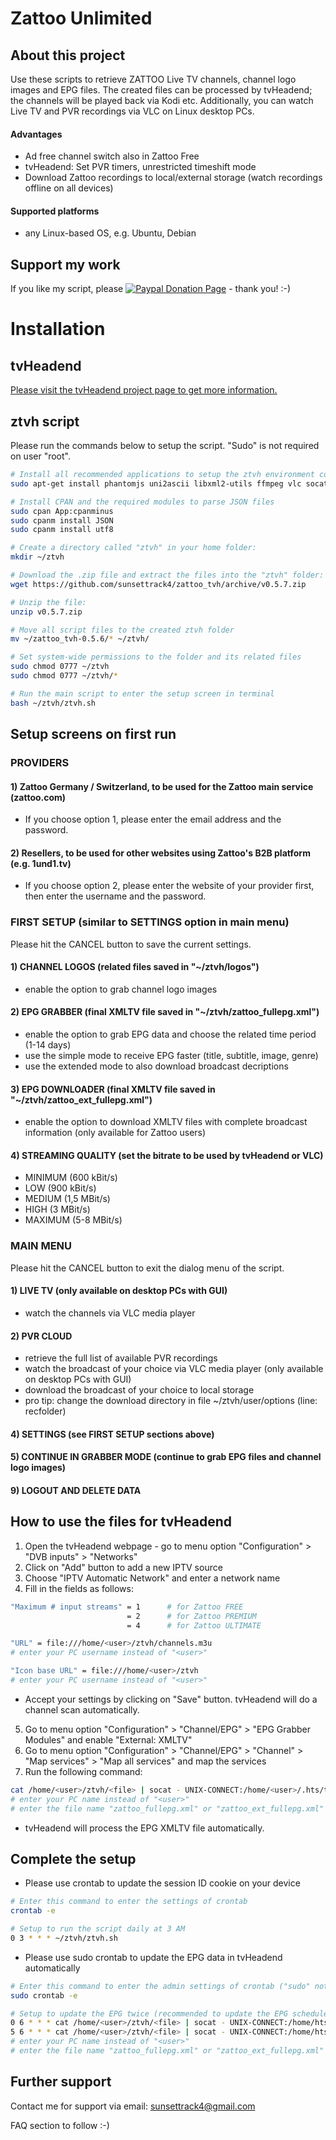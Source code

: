 # Zattoo Unlimited

## About this project
Use these scripts to retrieve ZATTOO Live TV channels, channel logo images and EPG files.
The created files can be processed by tvHeadend; the channels will be played back via Kodi etc.
Additionally, you can watch Live TV and PVR recordings via VLC on Linux desktop PCs.

#### Advantages
* Ad free channel switch also in Zattoo Free
* tvHeadend: Set PVR timers, unrestricted timeshift mode
* Download Zattoo recordings to local/external storage (watch recordings offline on all devices)

#### Supported platforms
* any Linux-based OS, e.g. Ubuntu, Debian

## Support my work
If you like my script, please [![Paypal Donation Page](https://www.paypalobjects.com/en_US/i/btn/btn_donate_SM.gif)](https://paypal.me/sunsettrack4) - thank you! :-)

# Installation

## tvHeadend
[Please visit the tvHeadend project page to get more information.](https://tvheadend.org/projects/tvheadend/wiki/AptRepositories)

## ztvh script
Please run the commands below to setup the script. "Sudo" is not required on user "root".

```bash
# Install all recommended applications to setup the ztvh environment completely:
sudo apt-get install phantomjs uni2ascii libxml2-utils ffmpeg vlc socat iputils-ping crontab curl wget unzip perl perl-doc dialog

# Install CPAN and the required modules to parse JSON files
sudo cpan App:cpanminus
sudo cpanm install JSON
sudo cpanm install utf8

# Create a directory called "ztvh" in your home folder:
mkdir ~/ztvh

# Download the .zip file and extract the files into the "ztvh" folder:
wget https://github.com/sunsettrack4/zattoo_tvh/archive/v0.5.7.zip

# Unzip the file:
unzip v0.5.7.zip

# Move all script files to the created ztvh folder
mv ~/zattoo_tvh-0.5.6/* ~/ztvh/

# Set system-wide permissions to the folder and its related files
sudo chmod 0777 ~/ztvh
sudo chmod 0777 ~/ztvh/*

# Run the main script to enter the setup screen in terminal
bash ~/ztvh/ztvh.sh
```

## Setup screens on first run

### PROVIDERS
#### 1) Zattoo Germany / Switzerland, to be used for the Zattoo main service (zattoo.com)
* If you choose option 1, please enter the email address and the password.
#### 2) Resellers, to be used for other websites using Zattoo's B2B  platform (e.g. 1und1.tv)
* If you choose option 2, please enter the website of your provider first, then enter the username and the password.

### FIRST SETUP (similar to SETTINGS option in main menu)
Please hit the CANCEL button to save the current settings.
#### 1) CHANNEL LOGOS (related files saved in "~/ztvh/logos")
* enable the option to grab channel logo images
#### 2) EPG GRABBER (final XMLTV file saved in "~/ztvh/zattoo_fullepg.xml")
* enable the option to grab EPG data and choose the related time period (1-14 days)
* use the simple mode to receive EPG faster (title, subtitle, image, genre)
* use the extended mode to also download broadcast decriptions
#### 3) EPG DOWNLOADER (final XMLTV file saved in "~/ztvh/zattoo_ext_fullepg.xml")
* enable the option to download XMLTV files with complete broadcast information (only available for Zattoo users)
#### 4) STREAMING QUALITY (set the bitrate to be used by tvHeadend or VLC)
* MINIMUM (600 kBit/s)
* LOW (900 kBit/s)
* MEDIUM (1,5 MBit/s)
* HIGH (3 MBit/s)
* MAXIMUM (5-8 MBit/s)

### MAIN MENU
Please hit the CANCEL button to exit the dialog menu of the script.
#### 1) LIVE TV (only available on desktop PCs with GUI)
* watch the channels via VLC media player
#### 2) PVR CLOUD
* retrieve the full list of available PVR recordings
* watch the broadcast of your choice via VLC media player (only available on desktop PCs with GUI)
* download the broadcast of your choice to local storage
* pro tip: change the download directory in file ~/ztvh/user/options (line: recfolder)
#### 4) SETTINGS (see FIRST SETUP sections above)
#### 5) CONTINUE IN GRABBER MODE (continue to grab EPG files and channel logo images)
#### 9) LOGOUT AND DELETE DATA 

## How to use the files for tvHeadend
1) Open the tvHeadend webpage - go to menu option "Configuration" > "DVB inputs" > "Networks"
2) Click on "Add" button to add a new IPTV source
3) Choose "IPTV Automatic Network" and enter a network name
4) Fill in the fields as follows:
```bash
"Maximum # input streams" = 1      # for Zattoo FREE
                          = 2      # for Zattoo PREMIUM
                          = 4      # for Zattoo ULTIMATE
```
```bash
"URL" = file:///home/<user>/ztvh/channels.m3u
# enter your PC username instead of "<user>"
```
```bash
"Icon base URL" = file:///home/<user>/ztvh
# enter your PC username instead of "<user>"
```
* Accept your settings by clicking on "Save" button. tvHeadend will do a channel scan automatically.
5) Go to menu option "Configuration" > "Channel/EPG" > "EPG Grabber Modules" and enable "External: XMLTV"
6) Go to menu option "Configuration" > "Channel/EPG" > "Channel" > "Map services" > "Map all services" and map the services
7) Run the following command:
```bash
cat /home/<user>/ztvh/<file> | socat - UNIX-CONNECT:/home/<user>/.hts/tvheadend/epggrab/xmltv.sock
# enter your PC name instead of "<user>"
# enter the file name "zattoo_fullepg.xml" or "zattoo_ext_fullepg.xml" instead of "<file>"
```
* tvHeadend will process the EPG XMLTV file automatically.

## Complete the setup
* Please use crontab to update the session ID cookie on your device
```bash
# Enter this command to enter the settings of crontab
crontab -e
```
```bash
# Setup to run the script daily at 3 AM
0 3 * * * ~/ztvh/ztvh.sh
```
* Please use sudo crontab to update the EPG data in tvHeadend automatically
```bash
# Enter this command to enter the admin settings of crontab ("sudo" not required for user "root")
sudo crontab -e
```
```bash
# Setup to update the EPG twice (recommended to update the EPG schedule times correcty)
0 6 * * * cat /home/<user>/ztvh/<file> | socat - UNIX-CONNECT:/home/hts/.hts/tvheadend/epggrab/xmltv.sock
5 6 * * * cat /home/<user>/ztvh/<file> | socat - UNIX-CONNECT:/home/hts/.hts/tvheadend/epggrab/xmltv.sock
# enter your PC name instead of "<user>"
# enter the file name "zattoo_fullepg.xml" or "zattoo_ext_fullepg.xml" instead of "<file>"
```

## Further support
Contact me for support via email: sunsettrack4@gmail.com

FAQ section to follow :-)
